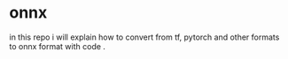 # onnx
in this repo i will explain how to convert from tf, pytorch and other formats to onnx format with code .
